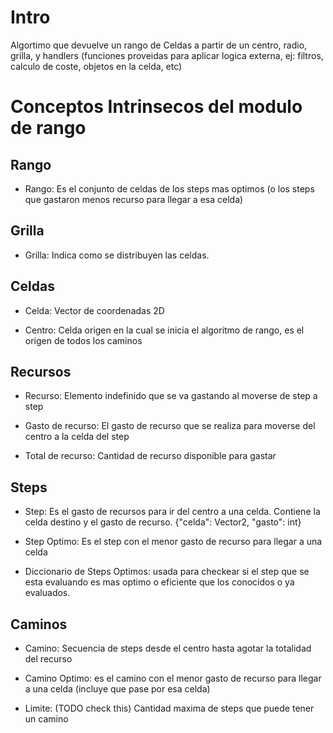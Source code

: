 # Intro

Algortimo que devuelve un rango de Celdas a partir de un centro, radio, grilla, y handlers (funciones proveidas para aplicar logica externa, ej: filtros, calculo de coste, objetos en la celda, etc)

# Conceptos Intrinsecos del modulo de rango

## Rango
- Rango: Es el conjunto de celdas de los steps mas optimos (o los steps que gastaron menos recurso para llegar a esa celda)

## Grilla
- Grilla: Indica como se distribuyen las celdas.

## Celdas

- Celda: Vector de coordenadas 2D

- Centro: Celda origen en la cual se inicia el algoritmo de rango, es el origen de todos los caminos

## Recursos

- Recurso: Elemento indefinido que se va gastando al moverse de step a step

- Gasto de recurso: El gasto de recurso que se realiza para moverse del centro a la celda del step

- Total de recurso: Cantidad de recurso disponible para gastar

## Steps

- Step: Es el gasto de recursos para ir del centro a una celda. Contiene la celda destino y el gasto de recurso. {"celda": Vector2, "gasto": int}

- Step Optimo: Es el step con el menor gasto de recurso para llegar a una celda

- Diccionario de Steps Optimos: usada para checkear si el step que se esta evaluando es mas optimo o eficiente que los conocidos o ya evaluados.

## Caminos

- Camino: Secuencia de steps desde el centro hasta agotar la totalidad del recurso

- Camino Optimo: es el camino con el menor gasto de recurso para llegar a una celda (incluye que pase por esa celda)


- Limite: (TODO check this) Cantidad maxima de steps que puede tener un camino